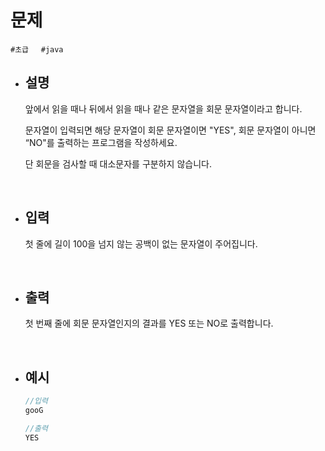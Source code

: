 # 문제

```#초급```&nbsp;&nbsp;&nbsp;&nbsp;&nbsp;```#java```

- ## 설명
        
    앞에서 읽을 때나 뒤에서 읽을 때나 같은 문자열을 회문 문자열이라고 합니다.

    문자열이 입력되면 해당 문자열이 회문 문자열이면 "YES", 회문 문자열이 아니면 “NO"를 출력하는 프로그램을 작성하세요.

    단 회문을 검사할 때 대소문자를 구분하지 않습니다.
<br/>
        
- ## 입력
        
    첫 줄에 길이 100을 넘지 않는 공백이 없는 문자열이 주어집니다.
        
<br/>

- ## 출력
        
    첫 번째 줄에 회문 문자열인지의 결과를 YES 또는 NO로 출력합니다.

<br/>
        
- ## 예시
    ```java
    //입력
    gooG
    ```
    ```java
    //출력
    YES
    ```